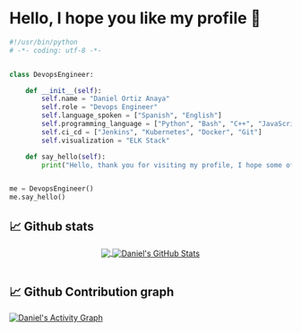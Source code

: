 # Hello, I hope you like my profile 🤗

```python
#!/usr/bin/python
# -*- coding: utf-8 -*-


class DevopsEngineer:

    def __init__(self):
        self.name = "Daniel Ortiz Anaya"
        self.role = "Devops Engineer"
        self.language_spoken = ["Spanish", "English"]
        self.programming_language = ["Python", "Bash", "C++", "JavaScript"]
        self.ci_cd = ["Jenkins", "Kubernetes", "Docker", "Git"]
        self.visualization = "ELK Stack"

    def say_hello(self):
        print("Hello, thank you for visiting my profile, I hope some of my projects will be useful to you.")


me = DevopsEngineer()
me.say_hello()
```
## 📈 Github stats 

<p align=center>
    <div align=center>
      <a href="https://github.com/daortiza/daortiza">
        <img align="center" src="https://github-readme-stats.vercel.app/api/top-langs/?username=daortiza&show_icons=true&title_color=FF4500&text_color=ffffff&icon_color=FFD700&bg_color=1d1f21&langs_count=8" />
      </a> 
      <a href="https://github.com/daortiza/daortiza">
        <img align="center" src="https://github-readme-stats.vercel.app/api?username=daortiza&show_icons=true&line_height=27&count_private=true&title_color=FF4500&text_color=ffffff&icon_color=FFD700&bg_color=1d1f21&include_all_commits=true" alt="Daniel's GitHub Stats" />
      </a>         
    </div>
  <br>
  </p>
  
## 📈 Github Contribution graph

  <a href="https://github.com/ashutosh00710/github-readme-activity-graph"><img alt="Daniel's Activity Graph" src="https://activity-graph.herokuapp.com/graph/?username=daortiza&bg_color=1d1f21&color=FFFFFF&line=FF4500&point=FFFFFF&hide_border=true" />
  </a>
